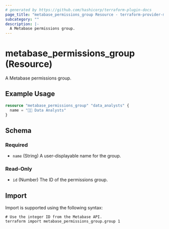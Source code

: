 ```yaml
---
# generated by https://github.com/hashicorp/terraform-plugin-docs
page_title: "metabase_permissions_group Resource - terraform-provider-metabase"
subcategory: ""
description: |-
  A Metabase permissions group.
---
```


# metabase_permissions_group (Resource)

A Metabase permissions group.

## Example Usage

```terraform
resource "metabase_permissions_group" "data_analysts" {
  name = "🧑‍🔬 Data Analysts"
}
```

<!-- schema generated by tfplugindocs -->
## Schema

### Required

- `name` (String) A user-displayable name for the group.

### Read-Only

- `id` (Number) The ID of the permissions group.

## Import

Import is supported using the following syntax:

```shell
# Use the integer ID from the Metabase API.
terraform import metabase_permissions_group.group 1
```
